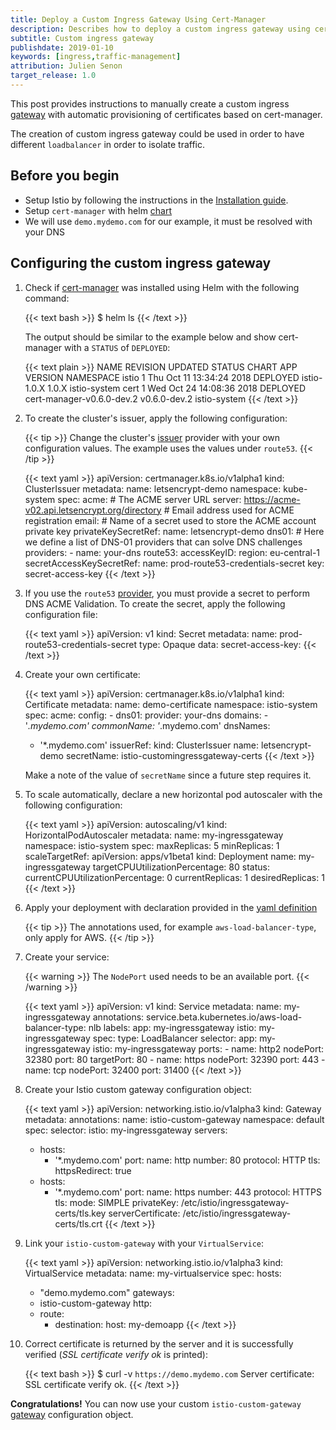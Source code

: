 ```yaml
---
title: Deploy a Custom Ingress Gateway Using Cert-Manager
description: Describes how to deploy a custom ingress gateway using cert-manager manually.
subtitle: Custom ingress gateway
publishdate: 2019-01-10
keywords: [ingress,traffic-management]
attribution: Julien Senon
target_release: 1.0
---
```


This post provides instructions to manually create a custom ingress [gateway](/docs/reference/config/networking/v1alpha3/gateway/) with automatic provisioning of certificates based on cert-manager.

The creation of custom ingress gateway could be used in order to have different `loadbalancer` in order to isolate traffic.

## Before you begin

* Setup Istio by following the instructions in the
  [Installation guide](/docs/setup/).
* Setup `cert-manager` with helm [chart](https://github.com/helm/charts/tree/master/stable/cert-manager#installing-the-chart)
* We will use `demo.mydemo.com` for our example,
  it must be resolved with your DNS

## Configuring the custom ingress gateway

1. Check if [cert-manager](https://github.com/helm/charts/tree/master/stable/cert-manager) was installed using Helm with the following command:

    {{< text bash >}}
    $ helm ls
    {{< /text >}}

    The output should be similar to the example below and show cert-manager with a `STATUS` of `DEPLOYED`:

    {{< text plain >}}
    NAME   REVISION UPDATED                  STATUS   CHART                     APP VERSION   NAMESPACE
    istio     1     Thu Oct 11 13:34:24 2018 DEPLOYED istio-1.0.X               1.0.X         istio-system
    cert      1     Wed Oct 24 14:08:36 2018 DEPLOYED cert-manager-v0.6.0-dev.2 v0.6.0-dev.2  istio-system
    {{< /text >}}

1. To create the cluster's issuer, apply the following configuration:

    {{< tip >}}
    Change the cluster's [issuer](https://cert-manager.readthedocs.io/en/latest/reference/issuers.html#issuers) provider with your own configuration values. The example uses the values under `route53`.
    {{< /tip >}}

    {{< text yaml >}}
    apiVersion: certmanager.k8s.io/v1alpha1
    kind: ClusterIssuer
    metadata:
      name: letsencrypt-demo
      namespace: kube-system
    spec:
      acme:
        # The ACME server URL
        server: https://acme-v02.api.letsencrypt.org/directory
        # Email address used for ACME registration
        email: <REDACTED>
        # Name of a secret used to store the ACME account private key
        privateKeySecretRef:
          name: letsencrypt-demo
        dns01:
          # Here we define a list of DNS-01 providers that can solve DNS challenges
          providers:
          - name: your-dns
            route53:
              accessKeyID: <REDACTED>
              region: eu-central-1
              secretAccessKeySecretRef:
                name: prod-route53-credentials-secret
                key: secret-access-key
    {{< /text >}}

1. If you use the `route53` [provider](https://cert-manager.readthedocs.io/en/latest/tasks/acme/configuring-dns01/route53.html), you must provide a secret to perform DNS ACME Validation. To create the secret, apply the following configuration file:

    {{< text yaml >}}
    apiVersion: v1
    kind: Secret
    metadata:
      name: prod-route53-credentials-secret
    type: Opaque
    data:
      secret-access-key: <REDACTED BASE64>
    {{< /text >}}

1. Create your own certificate:

    {{< text yaml >}}
    apiVersion: certmanager.k8s.io/v1alpha1
    kind: Certificate
    metadata:
      name: demo-certificate
      namespace: istio-system
    spec:
      acme:
        config:
        - dns01:
            provider: your-dns
          domains:
          - '*.mydemo.com'
      commonName: '*.mydemo.com'
      dnsNames:
      - '*.mydemo.com'
      issuerRef:
        kind: ClusterIssuer
        name: letsencrypt-demo
      secretName: istio-customingressgateway-certs
    {{< /text >}}

    Make a note of the value of `secretName` since a future step requires it.

1. To scale automatically, declare a new horizontal pod autoscaler with the following configuration:

    {{< text yaml >}}
    apiVersion: autoscaling/v1
    kind: HorizontalPodAutoscaler
    metadata:
      name: my-ingressgateway
      namespace: istio-system
    spec:
      maxReplicas: 5
      minReplicas: 1
      scaleTargetRef:
        apiVersion: apps/v1beta1
        kind: Deployment
        name: my-ingressgateway
      targetCPUUtilizationPercentage: 80
    status:
      currentCPUUtilizationPercentage: 0
      currentReplicas: 1
      desiredReplicas: 1
    {{< /text >}}

1. Apply your deployment with declaration provided in the [yaml definition](/blog/2019/custom-ingress-gateway/deployment-custom-ingress.yaml)

    {{< tip >}}
    The annotations used, for example `aws-load-balancer-type`, only apply for AWS.
    {{< /tip >}}

1. Create your service:

    {{< warning >}}
    The `NodePort` used needs to be an available port.
    {{< /warning >}}

    {{< text yaml >}}
    apiVersion: v1
    kind: Service
    metadata:
      name: my-ingressgateway
      annotations:
        service.beta.kubernetes.io/aws-load-balancer-type: nlb
      labels:
        app: my-ingressgateway
        istio: my-ingressgateway
    spec:
      type: LoadBalancer
      selector:
        app: my-ingressgateway
        istio: my-ingressgateway
      ports:
        -
          name: http2
          nodePort: 32380
          port: 80
          targetPort: 80
        -
          name: https
          nodePort: 32390
          port: 443
        -
          name: tcp
          nodePort: 32400
          port: 31400
    {{< /text >}}

1. Create your Istio custom gateway configuration object:

    {{< text yaml >}}
    apiVersion: networking.istio.io/v1alpha3
    kind: Gateway
    metadata:
      annotations:
      name: istio-custom-gateway
      namespace: default
    spec:
      selector:
        istio: my-ingressgateway
      servers:
      - hosts:
        - '*.mydemo.com'
        port:
          name: http
          number: 80
          protocol: HTTP
        tls:
          httpsRedirect: true
      - hosts:
        - '*.mydemo.com'
        port:
          name: https
          number: 443
          protocol: HTTPS
        tls:
          mode: SIMPLE
          privateKey: /etc/istio/ingressgateway-certs/tls.key
          serverCertificate: /etc/istio/ingressgateway-certs/tls.crt
    {{< /text >}}

1. Link your `istio-custom-gateway` with your `VirtualService`:

    {{< text yaml >}}
    apiVersion: networking.istio.io/v1alpha3
    kind: VirtualService
    metadata:
      name: my-virtualservice
    spec:
      hosts:
      - "demo.mydemo.com"
      gateways:
      - istio-custom-gateway
      http:
      - route:
        - destination:
            host: my-demoapp
    {{< /text >}}

1. Correct certificate is returned by the server and it is successfully verified (_SSL certificate verify ok_ is printed):

    {{< text bash >}}
    $ curl -v `https://demo.mydemo.com`
    Server certificate:
      SSL certificate verify ok.
    {{< /text >}}

**Congratulations!** You can now use your custom `istio-custom-gateway` [gateway](/docs/reference/config/networking/v1alpha3/gateway/) configuration object.
